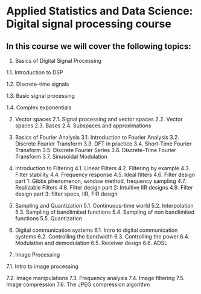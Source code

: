 # Applied Statistics and Data Science: Digital signal processing course 

## In this course we will cover the following topics:

1. Basics of Digital Signal Processing

  1.1. Introduction to DSP

  1.2. Discrete-time signals
  
  1.3. Basic signal processing
  
  1.4. Complex exponentials

2. Vector spaces
2.1. Signal processing and vector spaces
2.2. Vector spaces
2.3. Bases
2.4. Subspaces and approximations

3. Basics of Fourier Analysis
3.1. Introduction to Fourier Analysis
3.2. Discrete Fourier Transform
3.3. DFT in practice
3.4. Short-Time Fourier Transform
3.5. Discrete Fourier Series
3.6. Discrete-Time Fourier Transform
3.7. Sinusoidal Modulation

4. Introduction to Filtering
4.1. Linear Filters
4.2. Filtering by example
4.3. Filter stability
4.4. Frequency response
4.5. Ideal filters
4.6. Filter design part 1: Gibbs phenomenon, window method, frequency sampling
4.7. Realizable Filters
4.8. Filter design part 2: Intuitive IIR designs
4.9. Filter design part 3: filter specs, IIR, FIR design

5. Sampling and Quantization
5.1. Continuous-time world
5.2. Interpolation
5.3. Sampling of bandlimited functions
5.4. Sampling of non bandlimited functions
5.5. Quantization

6. Digital communication systems
6.1. Intro to digital communication systems
6.2. Controlling the bandwidth
6.3. Controlling the power
6.4. Modulation and demodulation
6.5. Receiver design
6.6. ADSL

7. Image Processing

7.1. Intro to image processing

7.2. Image manipulations
7.3. Frequency analysis
7.4. Image filtering
7.5. Image compression
7.6. The JPEG compression algorithm
